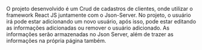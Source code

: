 O projeto desenvolvido é um Crud de cadastros de clientes, onde utilizar o framework React JS juntamente com o Json-Server.
No projeto, o usuário irá pode estar adicionando um novo usuário, após isso, pode estar editando as informações adicionadas ou remover o usuário adicionado. As informações
serão armazenadas no Json Server, além de trazer as informações na própria página também.
